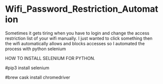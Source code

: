 # Wifi_Password_Restriction_Automation
Sometimes it gets tiring when you have to login and change the access restriction list of your wifi manually. I just wanted to click something then the wifi automatically allows and blocks accesses so I automated the process with python selenium

HOW TO INSTALL SELENIUM FOR PYTHON.

#pip3 install selenium

#brew cask install chromedriver
